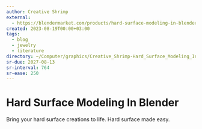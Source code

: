 ```yaml
---
author: Creative Shrimp
external:
  - https://blendermarket.com/products/hard-surface-modeling-in-blender
created: 2023-08-19T00:00+03:00
tags:
  - blog
  - jewelry
  - literature
directory: ~/Computer/graphics/Creative_Shrimp-Hard_Surface_Modeling_In_Blender
sr-due: 2027-08-13
sr-interval: 764
sr-ease: 250
---
```


# Hard Surface Modeling In Blender

Bring your hard surface creations to life. Hard surface made easy.
